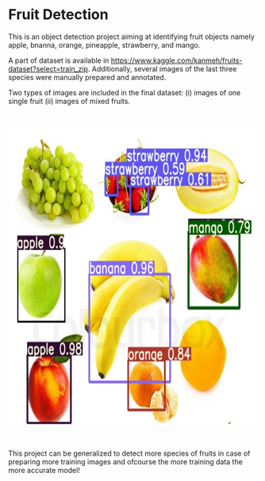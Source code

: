 # Fruit Detection

This is an object detection project aiming at identifying fruit objects namely apple, bnanna, orange, pineapple, strawberry, and mango.

A part of dataset is available in https://www.kaggle.com/kanmeh/fruits-dataset?select=train_zip. Additionally, several images of the last three species were manually prepared and annotated.

Two types of images are included in the final dataset: (i) images of one single fruit (ii) images
of mixed fruits.

<p><br>
<div>
<img src="https://github.com/F-Aghaeipoor/DL-Fruit-Detection/blob/master/YOLO-V5/Sources/3f.png" width="800" height="600"/>
</div>
<p><br>
  
This project can be generalized to detect more species of fruits in case of preparing more training images and ofcourse the more training data the more accurate model!
